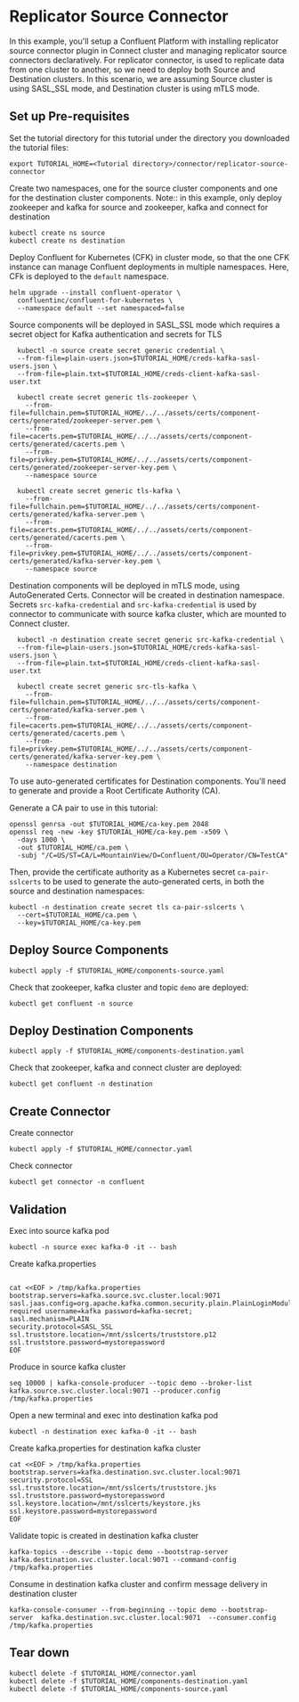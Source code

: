 # Replicator Source Connector
In this example, you'll setup a Confluent Platform with installing replicator source connector plugin in Connect cluster and managing replicator source connectors declaratively. 
For replicator connector, is used to replicate data from one cluster to another, so we need to deploy both Source and Destination clusters. In this scenario, we are assuming 
Source cluster is using SASL_SSL mode, and Destination cluster is using mTLS mode.

## Set up Pre-requisites

Set the tutorial directory for this tutorial under the directory you downloaded
the tutorial files:

```
export TUTORIAL_HOME=<Tutorial directory>/connector/replicator-source-connector
```

Create two namespaces, one for the source cluster components and one for the destination cluster components.
Note:: in this example, only deploy zookeeper and kafka for source and zookeeper, kafka and connect for destination

```
kubectl create ns source
kubectl create ns destination
```

Deploy Confluent for Kubernetes (CFK) in cluster mode, so that the one CFK instance can manage Confluent deployments in multiple namespaces. Here, CFk is deployed to the `default` namespace.

```
helm upgrade --install confluent-operator \
  confluentinc/confluent-for-kubernetes \
  --namespace default --set namespaced=false
```

Source components will be deployed in SASL_SSL mode
which requires a secret object for Kafka authentication and secrets for TLS

```
  kubectl -n source create secret generic credential \
  --from-file=plain-users.json=$TUTORIAL_HOME/creds-kafka-sasl-users.json \
  --from-file=plain.txt=$TUTORIAL_HOME/creds-client-kafka-sasl-user.txt 
  
  kubectl create secret generic tls-zookeeper \
    --from-file=fullchain.pem=$TUTORIAL_HOME/../../assets/certs/component-certs/generated/zookeeper-server.pem \
    --from-file=cacerts.pem=$TUTORIAL_HOME/../../assets/certs/component-certs/generated/cacerts.pem \
    --from-file=privkey.pem=$TUTORIAL_HOME/../../assets/certs/component-certs/generated/zookeeper-server-key.pem \
    --namespace source
  
  kubectl create secret generic tls-kafka \
    --from-file=fullchain.pem=$TUTORIAL_HOME/../../assets/certs/component-certs/generated/kafka-server.pem \
    --from-file=cacerts.pem=$TUTORIAL_HOME/../../assets/certs/component-certs/generated/cacerts.pem \
    --from-file=privkey.pem=$TUTORIAL_HOME/../../assets/certs/component-certs/generated/kafka-server-key.pem \
    --namespace source

```

Destination components will be deployed in mTLS mode, using AutoGenerated Certs. Connector will be created in destination namespace.
Secrets `src-kafka-credential` and `src-kafka-credential` is used by connector to communicate with source kafka cluster, which are mounted to Connect cluster.

```
  kubectl -n destination create secret generic src-kafka-credential \
  --from-file=plain-users.json=$TUTORIAL_HOME/creds-kafka-sasl-users.json \
  --from-file=plain.txt=$TUTORIAL_HOME/creds-client-kafka-sasl-user.txt 
  
  kubectl create secret generic src-tls-kafka \
    --from-file=fullchain.pem=$TUTORIAL_HOME/../../assets/certs/component-certs/generated/kafka-server.pem \
    --from-file=cacerts.pem=$TUTORIAL_HOME/../../assets/certs/component-certs/generated/cacerts.pem \
    --from-file=privkey.pem=$TUTORIAL_HOME/../../assets/certs/component-certs/generated/kafka-server-key.pem \
    --namespace destination
```


To use auto-generated certificates for Destination components. You'll need to generate and provide a Root Certificate Authority (CA).

Generate a CA pair to use in this tutorial:

```
openssl genrsa -out $TUTORIAL_HOME/ca-key.pem 2048
openssl req -new -key $TUTORIAL_HOME/ca-key.pem -x509 \
  -days 1000 \
  -out $TUTORIAL_HOME/ca.pem \
  -subj "/C=US/ST=CA/L=MountainView/O=Confluent/OU=Operator/CN=TestCA"
```

Then, provide the certificate authority as a Kubernetes secret `ca-pair-sslcerts` to be used to 
generate the auto-generated certs, in both the source and destination namespaces:

```
kubectl -n destination create secret tls ca-pair-sslcerts \
  --cert=$TUTORIAL_HOME/ca.pem \
  --key=$TUTORIAL_HOME/ca-key.pem 
```

## Deploy Source Components

```
kubectl apply -f $TUTORIAL_HOME/components-source.yaml
```
Check that zookeeper, kafka cluster and topic `demo` are deployed:

```   
kubectl get confluent -n source
```

## Deploy Destination Components

```
kubectl apply -f $TUTORIAL_HOME/components-destination.yaml
```
Check that zookeeper, kafka and connect cluster are deployed:

```   
kubectl get confluent -n destination
```

## Create Connector
Create connector 
```
kubectl apply -f $TUTORIAL_HOME/connector.yaml
```
Check connector 
```
kubectl get connector -n confluent
```

## Validation
Exec into source kafka pod
```
kubectl -n source exec kafka-0 -it -- bash
```

Create kafka.properties

```

cat <<EOF > /tmp/kafka.properties
bootstrap.servers=kafka.source.svc.cluster.local:9071
sasl.jaas.config=org.apache.kafka.common.security.plain.PlainLoginModule required username=kafka password=kafka-secret;
sasl.mechanism=PLAIN
security.protocol=SASL_SSL
ssl.truststore.location=/mnt/sslcerts/truststore.p12
ssl.truststore.password=mystorepassword
EOF
```

Produce in source kafka cluster

```
seq 10000 | kafka-console-producer --topic demo --broker-list kafka.source.svc.cluster.local:9071 --producer.config /tmp/kafka.properties
```

Open a new terminal and exec into destination kafka pod
```
kubectl -n destination exec kafka-0 -it -- bash
```
    
Create kafka.properties for destination kafka cluster
```
cat <<EOF > /tmp/kafka.properties
bootstrap.servers=kafka.destination.svc.cluster.local:9071
security.protocol=SSL
ssl.truststore.location=/mnt/sslcerts/truststore.jks
ssl.truststore.password=mystorepassword
ssl.keystore.location=/mnt/sslcerts/keystore.jks
ssl.keystore.password=mystorepassword
EOF
```
    
Validate topic is created in destination kafka cluster
```
kafka-topics --describe --topic demo --bootstrap-server kafka.destination.svc.cluster.local:9071 --command-config /tmp/kafka.properties
```

Consume in destination kafka cluster and confirm message delivery in destination cluster

```
kafka-console-consumer --from-beginning --topic demo --bootstrap-server  kafka.destination.svc.cluster.local:9071  --consumer.config /tmp/kafka.properties
```


## Tear down

```
kubectl delete -f $TUTORIAL_HOME/connector.yaml
kubectl delete -f $TUTORIAL_HOME/components-destination.yaml
kubectl delete -f $TUTORIAL_HOME/components-source.yaml
```